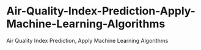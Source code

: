 # Air-Quality-Index-Prediction-Apply-Machine-Learning-Algorithms
Air Quality Index Prediction, Apply Machine Learning Algorithms
